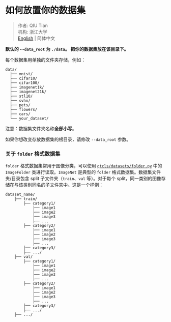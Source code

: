 # 如何放置你的数据集

> 作者: QIU Tian  
> 机构: 浙江大学  
> [English](README.md) | 简体中文

**默认的 `--data_root` 为 `./data`。 把你的数据集放在该目录下。**

每个数据集用单独的文件夹存储，例如：

```
data/
  ├── mnist/
  ├── cifar10/
  ├── cifar100/
  ├── imagenet1k/
  ├── imagenet21k/
  ├── stl10/
  ├── svhn/
  ├── pets/
  ├── flowers/
  ├── cars/
  └── your_dataset/
```

注意：数据集文件夹名称**全部小写**。

如果你想改变存放数据集的根目录，请修改 `--data_root` 参数。

### 关于 `folder` 格式数据集

`folder` 格式数据集常用于图像分类，可以使用 [`qtcls/datasets/folder.py`](../qtcls/datasets/folder.py)
中的 `ImageFolder` 类进行读取。`ImageNet` 是典型的 `folder` 格式数据集。数据集文件夹/目录包含 split
子文件夹（`train`、`val` 等）。对于每个 split，同一类别的图像存储在与该类别同名的子文件夹中。这是一个样例：

```
dataset_name/
    ├── train/
        ├── category1/
            ├── image1
            ├── image2
            ├── image3
            ├── ...
        ├── category2/
            ├── image1
            ├── image2
            ├── image3
            ├── ...  
        ├── category3/ 
        ├── .../
    ├── val/
        ├── category1/
            ├── image1
            ├── image2
            ├── image3
            ├── ...
        ├── category2/
            ├── image1
            ├── image2
            ├── image3
            ├── ...  
        ├── category3/ 
        ├── .../
    ├── .../
```